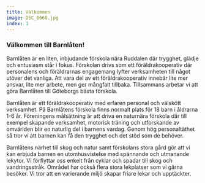 ```yaml
---
title: Välkommen
image: DSC_0660.jpg
index: 1
---
```

### Välkommen till Barnlåten!
Barnlåten är en liten, inbjudande förskola nära Ruddalen där trygghet,
glädje och entusiasm står i fokus. 
Förskolan drivs som ett  föräldrakooperativ där personalens och föräldrarnas 
engagemang lyfter verksamheten till något utöver det vanliga. 
Att vara del av ett föräldrakooperativ innebär lite mer ansvar, lite mer arbete, 
men ger mångfalt tillbaka. Tillsammans arbetar vi att göra 
Barnlåten till Göteborgs bästa förskola.

Barnlåten är ett föräldrakooperativ med erfaren personal och välskött verksamhet.
På Barnlåtens förskola finns normalt plats för 18 barn i åldrarna 1-6 år.
Föreningens målsättning är att driva en naturnära förskola där 
till exempel skapande verksamhet, motorisk träning 
och utforskande av omvärlden blir en naturlig del i barnens vardag.
Genom hög personaltäthet så tror vi att barnen kan få den trygghet och det stöd som de behöver.

Barnlåtens närhet till skog och natur samt förskolans stora gård gör att vi kan erbjuda 
barnen en utomhusvistelse med spännande och utmanande lekytor.
Vi förflyttar oss enkelt från cyklar och spadar till skog och vandringsstråk. 
Området har också flera stora lekplatser som vi gärna besöker. 
Vi tror att en varierande miljö skapar friare lekar och upptäckter.
